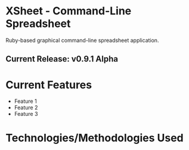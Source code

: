 # XSheet - Command-Line Spreadsheet
Ruby-based graphical command-line spreadsheet application.

## Current Release: v0.9.1 Alpha

# Current Features
- Feature 1
- Feature 2
- Feature 3

# Technologies/Methodologies Used
